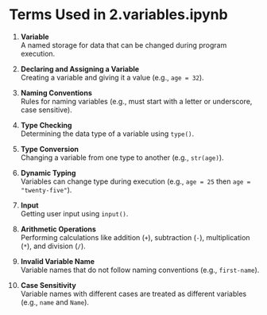 # Terms Used in 2.variables.ipynb

1. **Variable**  
   A named storage for data that can be changed during program execution.

2. **Declaring and Assigning a Variable**  
   Creating a variable and giving it a value (e.g., `age = 32`).

3. **Naming Conventions**  
   Rules for naming variables (e.g., must start with a letter or underscore, case sensitive).

4. **Type Checking**  
   Determining the data type of a variable using `type()`.

5. **Type Conversion**  
   Changing a variable from one type to another (e.g., `str(age)`).

6. **Dynamic Typing**  
   Variables can change type during execution (e.g., `age = 25` then `age = "twenty-five"`).

7. **Input**  
   Getting user input using `input()`.

8. **Arithmetic Operations**  
   Performing calculations like addition (`+`), subtraction (`-`), multiplication (`*`), and division (`/`).

9. **Invalid Variable Name**  
   Variable names that do not follow naming conventions (e.g., `first-name`).

10. **Case Sensitivity**  
    Variable names with different cases are treated as different variables (e.g., `name` and `Name`).
